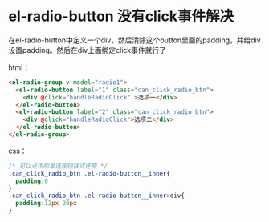# el-radio-button 没有click事件解决

在el-radio-button中定义一个div，然后清除这个button里面的padding，并给div设置padding。然后在div上面绑定click事件就行了

html：

```html
<el-radio-group v-model="radio1">
  <el-radio-button label="1" class="can_click_radio_btn">
    <div @click="handleRadioClick" >选项一</div>
  </el-radio-button>
  <el-radio-button label="2" class="can_click_radio_btn">
    <div @click="handleRadioClick">选项二</div>
  </el-radio-button>
</el-radio-group>
```

css：

```css
/* 可以点击的单选按钮样式还原 */
.can_click_radio_btn .el-radio-button__inner{
  padding:0
}
.can_click_radio_btn .el-radio-button__inner>div{
  padding:12px 20px
}
```

